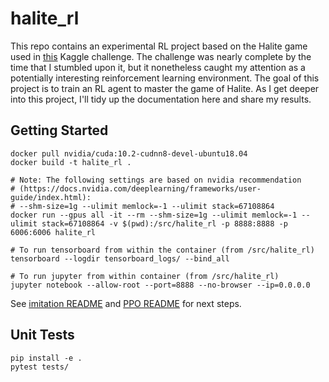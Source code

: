 # halite_rl

This repo contains an experimental RL project based on the Halite game used in [this](https://www.kaggle.com/c/halite-iv-playground-edition) Kaggle challenge. The challenge was nearly complete by the time that I stumbled upon it, but it nonetheless caught my attention as a potentially interesting reinforcement learning environment. The goal of this project is to train an RL agent to master the game of Halite. As I get deeper into this project, I'll tidy up the documentation here and share my results.

## Getting Started

```
docker pull nvidia/cuda:10.2-cudnn8-devel-ubuntu18.04
docker build -t halite_rl .

# Note: The following settings are based on nvidia recommendation
# (https://docs.nvidia.com/deeplearning/frameworks/user-guide/index.html):
# --shm-size=1g --ulimit memlock=-1 --ulimit stack=67108864
docker run --gpus all -it --rm --shm-size=1g --ulimit memlock=-1 --ulimit stack=67108864 -v $(pwd):/src/halite_rl -p 8888:8888 -p 6006:6006 halite_rl

# To run tensorboard from within the container (from /src/halite_rl)
tensorboard --logdir tensorboard_logs/ --bind_all

# To run jupyter from within container (from /src/halite_rl)
jupyter notebook --allow-root --port=8888 --no-browser --ip=0.0.0.0
```

See [imitation README](halite_rl/imitation/README.md) and [PPO README](halite_rl/ppo/README.md) for next steps.

## Unit Tests
```
pip install -e .
pytest tests/
```
